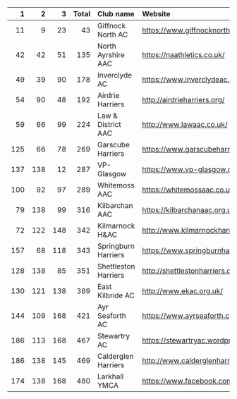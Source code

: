 |   1 |   2 |   3 |   Total | Club name            | Website                                    |
|----:|----:|----:|--------:|:---------------------|:-------------------------------------------|
|  11 |   9 |  23 |      43 | Giffnock North AC    | https://www.giffnocknorth.co.uk/           |
|  42 |  42 |  51 |     135 | North Ayrshire AAC   | https://naathletics.co.uk/                 |
|  49 |  39 |  90 |     178 | Inverclyde AC        | https://www.inverclydeac.org/              |
|  54 |  90 |  48 |     192 | Airdrie Harriers     | http://airdrieharriers.org/                |
|  59 |  66 |  99 |     224 | Law & District AAC   | http://www.lawaac.co.uk/                   |
| 125 |  66 |  78 |     269 | Garscube Harriers    | https://www.garscubeharriers.org.uk/       |
| 137 | 138 |  12 |     287 | VP-Glasgow           | https://www.vp-glasgow.com                 |
| 100 |  92 |  97 |     289 | Whitemoss AAC        | https://whitemossaac.co.uk/                |
|  79 | 138 |  99 |     316 | Kilbarchan AAC       | https://kilbarchanaac.org.uk/              |
|  72 | 122 | 148 |     342 | Kilmarnock H&AC      | http://www.kilmarnockharriers.com/         |
| 157 |  68 | 118 |     343 | Springburn Harriers  | https://www.springburnharriers.co.uk/      |
| 128 | 138 |  85 |     351 | Shettleston Harriers | http://shettlestonharriers.org.uk/         |
| 130 | 121 | 138 |     389 | East Kilbride AC     | http://www.ekac.org.uk/                    |
| 144 | 109 | 168 |     421 | Ayr Seaforth AC      | https://www.ayrseaforth.co.uk/             |
| 186 | 113 | 168 |     467 | Stewartry AC         | https://stewartryac.wordpress.com/         |
| 186 | 138 | 145 |     469 | Calderglen Harriers  | http://www.calderglenharriers.org.uk/      |
| 174 | 138 | 168 |     480 | Larkhall YMCA        | https://www.facebook.com/larkhallharriers/ |